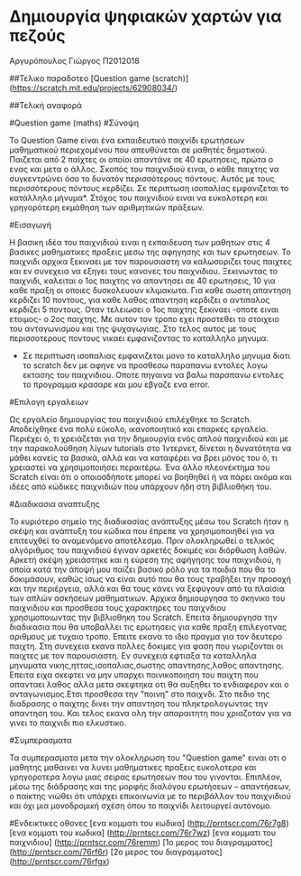 # Δημιουργία ψηφιακών χαρτών για πεζούς
Αργυρόπουλος Γιώργος
Π2012018

##Τελικο παραδοτεο
[Question game (scratch)] (https://scratch.mit.edu/projects/62908034/)


##Τελική αναφορά

#Question game (maths)
#Σύνοψη

Το Question Game είναι ένα εκπαιδευτικό παιχνίδι ερωτήσεων μαθηματικού περιεχομένου που απευθύνεται σε μαθητές δημοτικού. Παιζεται από 2 παίχτες οι οποίοι απαντάνε σε 40 ερωτησεις, πρώτα ο ενας και μετα ο άλλος. Σκοπός του παιχνιδιού ειναι, ο κάθε παιχτης να συγκεντρώνει όσο το δυνατόν περισσότερους πόντους. Αυτός με τους περισσότερους πόντους κερδίζει. Σε περιπτωση ισοπαλίας εμφανιζεται το κατάλληλο μήνυμα*. Στόχος του παιχνιδιού ειναι να ευκολοτερη και γρηγορότερη εκμάθηση των αριθμητικών πράξεων.

#Εισαγωγή

Η βασικη ιδέα του παιχνιδιού ειναι η εκπαιδευση των μαθητων στις 4 βασικες μαθηματικες πραξεις μεσω της αφηγησης και των ερωτησεων. Το παιχνιδι αρχικα ξεκιναει με τον παρουσιαστη να καλωσοριζει τους παιχτες και εν συνεχεια να εξηγει τους κανονες του παιχνιδιου. Ξεκινωντας το παιχνιδι, καλειται ο 1ος παιχτης να απαντησει σε 40 ερωτησεις, 10 για καθε πραξη οι οποιες δυσκολευουν κλιμακωτα. Για καθε σωστη απαντηση κερδιζει 10 ποντους, για καθε λαθος απαντηση κερδιζει ο αντιπαλος κερδιζει 5 ποντους. Οταν τελειωσει ο 1ος παιχτης ξεκιναει -οποτε ειναι ετοιμος- ο 2ος παιχτης. Με αυτον τον τροπο εχει προστεθει το στοιχειο του ανταγωνισμου και της ψυχαγωγιας. Στο τελος αυτος με τους περισσοτερους ποντους νικαει εμφανιζοντας το καταλληλο μηνυμα.
* Σε περιπτωση ισοπαλιας εμφανιζεται μονο το καταλληλο μηνυμα διοτι το scratch δεν με αφηνε να προσθεσω παραπανω εντολες λογω εκτασης του παιχνιδιου. Οποτε πηγαινα να βαλω παραπανω εντολες το προγραμμα κρασαρε και μου εβγαζε ενα error.

#Επιλογη εργαλειων

Ως εργαλείο δημιουργίας του παιχνιδιού επιλέχθηκε το Scratch. Αποδείχθηκε ένα πολύ εύκολο, ικανοποιητικό και επαρκές εργαλείο. Περιέχει ό, τι χρειάζεται για την δημιουργία ενός απλού παιχνιδιού και με την παρακολούθηση λίγων tutorials στο Ίντερνετ, δίνεται η δυνατότητα να μάθει κανείς τα βασικά, αλλά και να καταφέρει να βρει μόνος του ό, τι χρειαστεί να χρησιμοποιήσει περαιτέρω. Ένα άλλο πλεονέκτημα του Scratch είναι ότι ο οποιοσδήποτε μπορεί να βοηθηθεί ή να πάρει ακόμα και ιδέες από κώδικες παιχνιδιών που υπάρχουν ήδη στη βιβλιοθήκη του.

#Διαδικασια αναπτυξης

Το κυριότερο σημείο της διαδικασίας ανάπτυξης μέσω του Scratch ήταν η σκέψη και ανάπτυξη του κώδικα που έπρεπε να χρησιμοποιηθεί για να επιτευχθεί το αναμενόμενο αποτέλεσμα. Πριν ολοκληρωθεί ο τελικός αλγόριθμος του παιχνιδιού έγιναν αρκετές δοκιμές και διόρθωση λαθών. Αρκετή σκέψη χρειάστηκε και η εύρεση της αφήγησης του παιχνιδιού, η οποία κατά την άποψή μου παίζει βασικό ρόλο για τα παιδιά που θα το δοκιμάσουν, καθώς ίσως να είναι αυτό που θα τους τραβήξει την προσοχή και την περιέργεια, αλλά και θα τους κάνει να ξεφύγουν από τα πλαίσια των απλών ασκήσεων μαθηματικων. Αρχικα δημιουργησα το σκηνικο του παιχνιδιου και προσθεσα τους χαρακτηρες του παιχνδιου χρησιμοποιωντας την βιβλιοθηκη του Scratch. Επειτα δημιουργησα την διαδικασια που θα υποβαλλει τις ερωτησεις για καθε πραξη επιλεγοτνας αριθμους με τυχαιο τροπο. Επειτε εκανα το ιδιο πραγμα για τον δευτερο παιχτη. Στη συνεχεια εκανα πολλες δοκιμες για φαση που γωριζονται οι παιχτες με τον παρουσιαστη. Εν συνεχεια εφτιαξα τα καταλληλα μηνυματα νικης,ηττας,ισοπαλιας,σωστης απαντησης,λαθος απαντησης. Επειτα ειχα σκεφτει να μην υπαρχει ποινικοποιηση του παιχτη που απανταει λαθος αλλα μετα σκεφτηκα οτι θα αυξηθει το ενδιαφερον και ο ανταγωνισμος.Ετσι προσθεσα την "ποινη" στο παιχνδι. Στο πεδιο της διαδρασης ο παιχτης δινει την απαντηση του πληκτρολογωντας την απαντηση του. Και τελος εκανα ολη την απαραιτητη που χριαζοταν για να γινει το παιχνιδι πιο ελκυστικο.

#Συμπερασματα

Τα συμπερασματα μετα την ολοκληρωση του "Question game" ειναι οτι ο μαθητης μαθαινει να λυνει μαθηματικες πραξεις ευκολοτερα και γρηγοροτερα λογω μιας σειρας ερωτησεων που του γινονται. Επιπλέον, μέσω της διάδρασης και της μορφής διαλόγου ερωτήσεων – απαντήσεων, ο παίκτης νιώθει ότι υπάρχει επικοινωνία με το περιβάλλον του παιχνιδιού και όχι μια μονοδρομική σχέση όπου το παιχνίδι λειτουργεί αυτόνομο.

#Ενδεικτικες οθονες
[ενα κομματι του κωδικα] (http://prntscr.com/76r7g8)
[ενα κομματι του κωδικα] (http://prntscr.com/76r7wz)
[ενα κομματι του παιχνιδιου] (http://prntscr.com/76remm)
[1ο μερος του διαγραμματος] (http://prntscr.com/76rf6r)
[2ο μερος του διαγραμματος] (http://prntscr.com/76rfgx)
